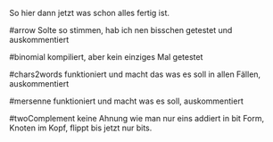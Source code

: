 So hier dann jetzt was schon alles fertig ist.

#arrow
Solte so stimmen, hab ich nen bisschen getestet und auskommentiert

#binomial
kompiliert, aber kein einziges Mal getestet

#chars2words
funktioniert und macht das was es soll in allen Fällen, auskommentiert

#mersenne
funktioniert und macht was es soll, auskommentiert

#twoComplement
keine Ahnung wie man nur eins addiert in bit Form, Knoten im Kopf, flippt bis jetzt nur bits.
